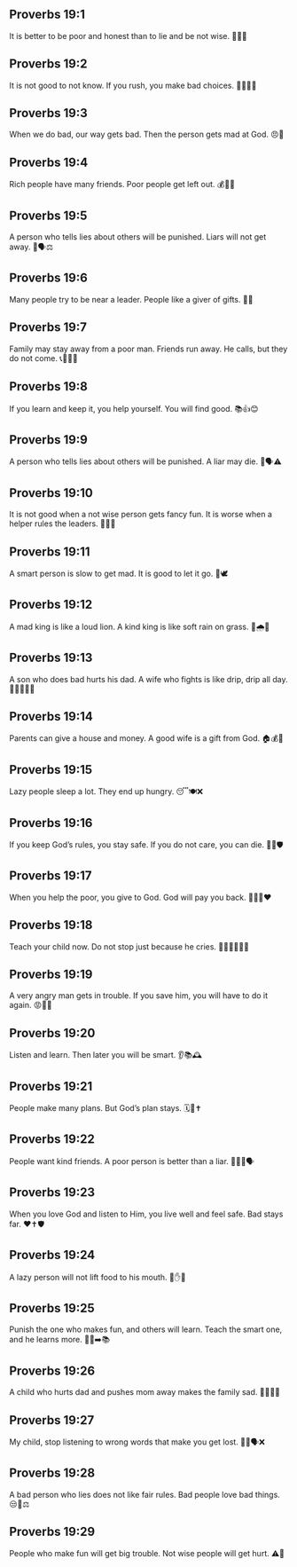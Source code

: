## Proverbs 19:1
It is better to be poor and honest than to lie and be not wise. 🙂🚫🤑
## Proverbs 19:2
It is not good to not know. If you rush, you make bad choices. 🏃‍♂️❌🤔
## Proverbs 19:3
When we do bad, our way gets bad. Then the person gets mad at God. 😠🛑
## Proverbs 19:4
Rich people have many friends. Poor people get left out. 💰🤝😔
## Proverbs 19:5
A person who tells lies about others will be punished. Liars will not get away. 🚫🗣️⚖️
## Proverbs 19:6
Many people try to be near a leader. People like a giver of gifts. 🎁🙂
## Proverbs 19:7
Family may stay away from a poor man. Friends run away. He calls, but they do not come. 📞🏃‍♂️😞
## Proverbs 19:8
If you learn and keep it, you help yourself. You will find good. 📚👍😊
## Proverbs 19:9
A person who tells lies about others will be punished. A liar may die. 🚫🗣️⚠️
## Proverbs 19:10
It is not good when a not wise person gets fancy fun. It is worse when a helper rules the leaders. 🥳❌👑
## Proverbs 19:11
A smart person is slow to get mad. It is good to let it go. 🧠🕊️
## Proverbs 19:12
A mad king is like a loud lion. A kind king is like soft rain on grass. 🦁🌧️🌿
## Proverbs 19:13
A son who does bad hurts his dad. A wife who fights is like drip, drip all day. 👨‍👦💔💧💧
## Proverbs 19:14
Parents can give a house and money. A good wife is a gift from God. 🏠💰🎁
## Proverbs 19:15
Lazy people sleep a lot. They end up hungry. 😴🍽️❌
## Proverbs 19:16
If you keep God’s rules, you stay safe. If you do not care, you can die. 📜✅🛡️
## Proverbs 19:17
When you help the poor, you give to God. God will pay you back. 🤝🧑‍🦽❤️
## Proverbs 19:18
Teach your child now. Do not stop just because he cries. 👨‍👩‍👧‍👦📖😢
## Proverbs 19:19
A very angry man gets in trouble. If you save him, you will have to do it again. 😡🚨🔁
## Proverbs 19:20
Listen and learn. Then later you will be smart. 👂📚🕰️
## Proverbs 19:21
People make many plans. But God’s plan stays. 🗓️🧭✝️
## Proverbs 19:22
People want kind friends. A poor person is better than a liar. 🤗💙🚫🗣️
## Proverbs 19:23
When you love God and listen to Him, you live well and feel safe. Bad stays far. ❤️✝️🛡️
## Proverbs 19:24
A lazy person will not lift food to his mouth. 🍲✋😐
## Proverbs 19:25
Punish the one who makes fun, and others will learn. Teach the smart one, and he learns more. 🚫😂➡️📚
## Proverbs 19:26
A child who hurts dad and pushes mom away makes the family sad. 👨‍👩‍👦💔
## Proverbs 19:27
My child, stop listening to wrong words that make you get lost. 🧒🛑🗣️❌
## Proverbs 19:28
A bad person who lies does not like fair rules. Bad people love bad things. 😒🚫⚖️
## Proverbs 19:29
People who make fun will get big trouble. Not wise people will get hurt. ⚠️🚫
